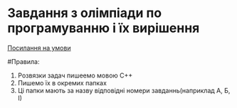 # Завдання з олімпіади по програмуванню і їх вирішення
[Посилання на умови](https://drive.google.com/file/d/0B2DT7H96sv8fWGpWc1NxOXNvQ00/view?usp=sharing)

#Правила:
1) Розвязки задач пишеемо мовою С++
2) Пишемо їх в окремих папках
3) Ці папки мають за назву відповідні номери завданнь(наприклад А, Б, І)

